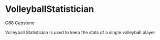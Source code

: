 # VolleyballStatistician
G68 Capstone

Volleyball Statistician is used to keep the stats of a single volleyball player
